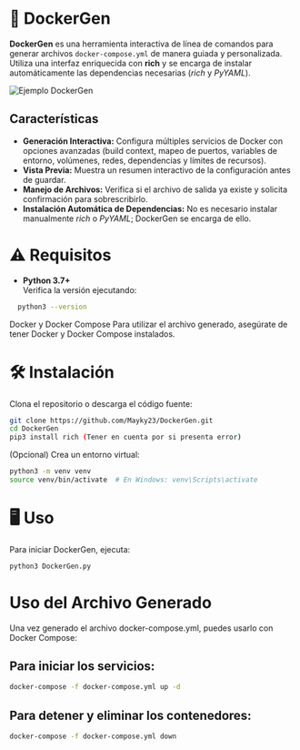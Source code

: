 
# 🐳 DockerGen

**DockerGen** es una herramienta interactiva de línea de comandos para generar archivos `docker-compose.yml` de manera guiada y personalizada.  
Utiliza una interfaz enriquecida con **rich** y se encarga de instalar automáticamente las dependencias necesarias (*rich* y *PyYAML*).

![Ejemplo DockerGen](img/foto.png)

## Características

- **Generación Interactiva:** Configura múltiples servicios de Docker con opciones avanzadas (build context, mapeo de puertos, variables de entorno, volúmenes, redes, dependencias y límites de recursos).
- **Vista Previa:** Muestra un resumen interactivo de la configuración antes de guardar.
- **Manejo de Archivos:** Verifica si el archivo de salida ya existe y solicita confirmación para sobrescribirlo.
- **Instalación Automática de Dependencias:** No es necesario instalar manualmente *rich* o *PyYAML*; DockerGen se encarga de ello.

# ⚠️ Requisitos

- **Python 3.7+**  
  Verifica la versión ejecutando:
```bash
  python3 --version
```
Docker y Docker Compose
Para utilizar el archivo generado, asegúrate de tener Docker y Docker Compose instalados.

# 🛠️ Instalación
Clona el repositorio o descarga el código fuente:

```bash
git clone https://github.com/Mayky23/DockerGen.git
cd DockerGen
pip3 install rich (Tener en cuenta por si presenta error)
```

(Opcional) Crea un entorno virtual:
```bash
python3 -m venv venv
source venv/bin/activate  # En Windows: venv\Scripts\activate
```

# 🖥️​ Uso
Para iniciar DockerGen, ejecuta:
```bash
python3 DockerGen.py
```
# Uso del Archivo Generado
Una vez generado el archivo docker-compose.yml, puedes usarlo con Docker Compose:

## Para iniciar los servicios:
```bash
docker-compose -f docker-compose.yml up -d
```
## Para detener y eliminar los contenedores:
```bash
docker-compose -f docker-compose.yml down
```
